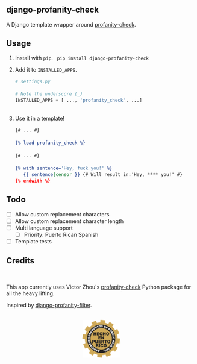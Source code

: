 ## django-profanity-check

A Django template wrapper around [profanity-check](https://github.com/vzhou842/profanity-check).

## Usage

1. Install with `pip`.
	` pip install django-profanity-check`

1. Add it to `INSTALLED_APPS`.

	```python
	# settings.py
	
	# Note the underscore (_)
	INSTALLED_APPS = [ ..., 'profanity_check', ...]
		
	```
1. Use it in a template!

	 ```djangotemplate
	{# ... #}
	
	{% load profanity_check %}
	
	{# ... #}
	
	{% with sentence='Hey, fuck you!' %}
	    {{ sentence|censor }} {# Will result in:'Hey, **** you!' #}
	{% endwith %}

	```

## Todo

- [ ] Allow custom replacement characters
- [ ] Allow custom replacement character length
- [ ] Multi language support
    - [ ] Priority: Puerto Rican Spanish
- [ ] Template tests

## Credits
 

This app currently uses Victor Zhou's [profanity-check](https://github.com/vzhou842/profanity-check) Python package for all the heavy lifting.

Inspired by [django-profanity-filter](https://github.com/ReconCubed/django-profanity-filter).


<p align="center">
<br>
	<img height="100" src="/img/pr.png" alt="Hecho en 🇵🇷" />
</p>

